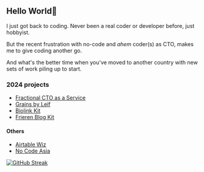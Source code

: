 ## Hello World🖖

I just got back to coding. Never been a real coder or developer before, just hobbyist.

But the recent frustration with no-code and _ahem_ coder(s) as CTO, makes me to give coding another go.

And what's the better time when you've moved to another country with new sets of work piling up to start.

### 2024 projects

- [Fractional CTO as a Service](https://leifjerami.com)
- [Grains by Leif](https://grains.leifjerami.com)
- [Biolink Kit](https://grains.leifjerami.com/post/biolink-clone/)
- [Frieren Blog Kit](https://grains.leifjerami.com/post/frieren-blog-kit/)

#### Others

- [Airtable Wiz](https://airtablewiz.com)
- [No Code Asia](https://nocodeasia.leifjerami.com)

[![GitHub Streak](https://streak-stats.demolab.com/?user=fishingelephants)](https://git.io/streak-stats)

<!--
**fishingelephants/fishingelephants** is a ✨ _special_ ✨ repository because its `README.md` (this file) appears on your GitHub profile.

Here are some ideas to get you started:

- 🔭 I’m currently working on ...
- 🌱 I’m currently learning ...
- 👯 I’m looking to collaborate on ...
- 🤔 I’m looking for help with ...
- 💬 Ask me about ...
- 📫 How to reach me: ...
- 😄 Pronouns: ...
- ⚡ Fun fact: ...
-->
